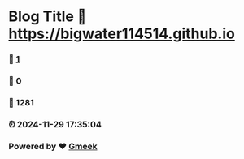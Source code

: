 # Blog Title :link: https://bigwater114514.github.io 
### :page_facing_up: [1](https://bigwater114514.github.io/tag.html) 
### :speech_balloon: 0 
### :hibiscus: 1281 
### :alarm_clock: 2024-11-29 17:35:04 
### Powered by :heart: [Gmeek](https://github.com/Meekdai/Gmeek)
